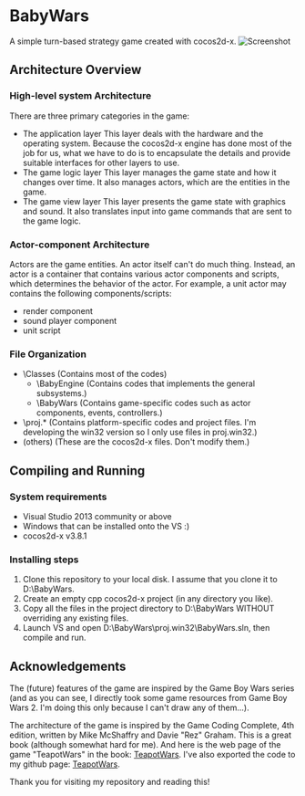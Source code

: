 # BabyWars
A simple turn-based strategy game created with cocos2d-x.
![Screenshot](https://github.com/Babygogogo/BabyWars/raw/master/Resources/Screenshot.png)

## Architecture Overview
### High-level system Architecture
There are three primary categories in the game:
* The application layer
This layer deals with the hardware and the operating system. Because the cocos2d-x engine has done most of the job for us, what we have to do is to encapsulate the details and provide suitable interfaces for other layers to use.
* The game logic layer
This layer manages the game state and how it changes over time. It also manages actors, which are the entities in the game.
* The game view layer
This layer presents the game state with graphics and sound. It also translates input into game commands that are sent to the game logic.

### Actor-component Architecture
Actors are the game entities. An actor itself can't do much thing. Instead, an actor is a container that contains various actor components and scripts, which determines the behavior of the actor.
For example, a unit actor may contains the following components/scripts:
* render component
* sound player component
* unit script

### File Organization
* \Classes (Contains most of the codes)
	* \BabyEngine (Contains codes that implements the general subsystems.)
	* \BabyWars (Contains game-specific codes such as actor components, events, controllers.)
* \proj.* (Contains platform-specific codes and project files. I'm developing the win32 version so I only use files in proj.win32.)
* (others) (These are the cocos2d-x files. Don't modify them.)

## Compiling and Running
### System requirements
* Visual Studio 2013 community or above
* Windows that can be installed onto the VS :)
* cocos2d-x v3.8.1

### Installing steps
1. Clone this repository to your local disk. I assume that you clone it to D:\BabyWars.
2. Create an empty cpp cocos2d-x project (in any directory you like).
3. Copy all the files in the project directory to D:\BabyWars WITHOUT overriding any existing files.
4. Launch VS and open D:\BabyWars\proj.win32\BabyWars.sln, then compile and run.

## Acknowledgements
The (future) features of the game are inspired by the Game Boy Wars series (and as you can see, I directly took some game resources from Game Boy Wars 2. I'm doing this only because I can't draw any of them...).

The architecture of the game is inspired by the Game Coding Complete, 4th edition, written by Mike McShaffry and Davie "Rez" Graham. This is a great book (although somewhat hard for me). And here is the web page of the game "TeapotWars" in the book: [TeapotWars](code.google.com/p/gamecode4). I've also exported the code to my github page: [TeapotWars](https://github.com/Babygogogo/gamecode4).

Thank you for visiting my repository and reading this!